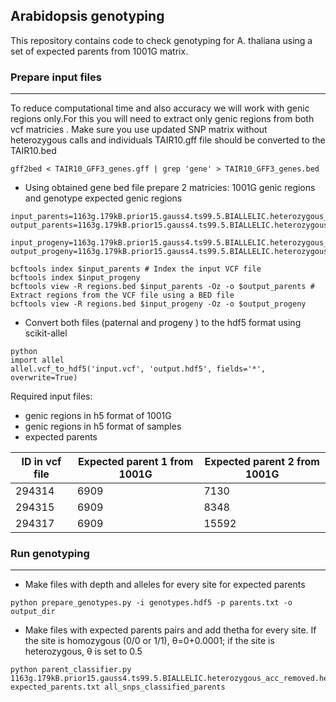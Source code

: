 ## Arabidopsis genotyping 
This repository contains code to check genotyping for A. thaliana using a set of expected parents from 1001G matrix. 

### Prepare input files
------
To reduce computational time and also accuracy we will work with genic regions only.For this you will need to extract only genic regions from both vcf matricies . Make sure you use updated SNP matrix without heterozygous calls and individuals
TAIR10.gff file should be converted to the TAIR10.bed

```
gff2bed < TAIR10_GFF3_genes.gff | grep 'gene' > TAIR10_GFF3_genes.bed
```
- Using obtained gene bed file prepare 2 matricies: 1001G genic regions and genotype expected genic regions
```
input_parents=1163g.179kB.prior15.gauss4.ts99.5.BIALLELIC.heterozygous_acc_removed.hetmasked.vcf.gz
output_parents=1163g.179kB.prior15.gauss4.ts99.5.BIALLELIC.heterozygous_acc_removed.hetmasked.genes.vcf.gz

input_progeny=1163g.179kB.prior15.gauss4.ts99.5.BIALLELIC.heterozygous_acc_removed.hetmasked.vcf.gz
output_progeny=1163g.179kB.prior15.gauss4.ts99.5.BIALLELIC.heterozygous_acc_removed.hetmasked.genes.vcf.gz

bcftools index $input_parents # Index the input VCF file
bcftools index $input_progeny 
bcftools view -R regions.bed $input_parents -Oz -o $output_parents # Extract regions from the VCF file using a BED file
bcftools view -R regions.bed $input_progeny -Oz -o $output_progeny 
```

- Convert both files (paternal and progeny ) to the hdf5 format using scikit-allel
```
python
import allel
allel.vcf_to_hdf5('input.vcf', 'output.hdf5', fields='*', overwrite=True)
```

Required input files:
- genic regions in h5 format of 1001G
- genic regions in h5 format of samples 
- expected parents

| ID in vcf file | Expected parent 1 from 1001G | Expected parent 2 from 1001G |
|----------------|------------------------------|------------------------------|
| 294314         | 6909                         | 7130                         |
| 294315         | 6909                         | 8348                         |
| 294317         | 6909                         | 15592                        |


### Run genotyping
------
- Make files with depth and alleles for every site for expected parents 
```
python prepare_genotypes.py -i genotypes.hdf5 -p parents.txt -o output_dir
```
- Make files with expected parents pairs and add thetha for every site. If the site is homozygous (0/0 or 1/1), θ=0+0.0001; if the site is heterozygous, θ is set to 0.5
  
```
python parent_classifier.py 1163g.179kB.prior15.gauss4.ts99.5.BIALLELIC.heterozygous_acc_removed.hetmasked.pos_genes_progeny.hdf5  expected_parents.txt all_snps_classified_parents
```



